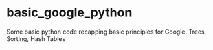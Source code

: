 basic_google_python
===================

Some basic python code recapping basic principles for Google.  Trees, Sorting, Hash Tables
